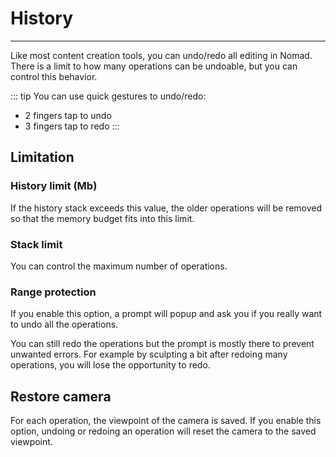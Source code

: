 # History

---

Like most content creation tools, you can undo/redo all editing in Nomad.
There is a limit to how many operations can be undoable, but you can control this behavior.

::: tip
You can use quick gestures to undo/redo:
- 2 fingers tap to undo
- 3 fingers tap to redo
:::

## Limitation

### History limit (Mb)
If the history stack exceeds this value, the older operations will be removed so that the memory budget fits into this limit.


### Stack limit
You can control the maximum number of operations.


### Range protection
If you enable this option, a prompt will popup and ask you if you really want to undo all the operations.

You can still redo the operations but the prompt is mostly there to prevent unwanted errors.
For example by sculpting a bit after redoing many operations, you will lose the opportunity to redo.


## Restore camera
For each operation, the viewpoint of the camera is saved.
If you enable this option, undoing or redoing an operation will reset the camera to the saved viewpoint.


